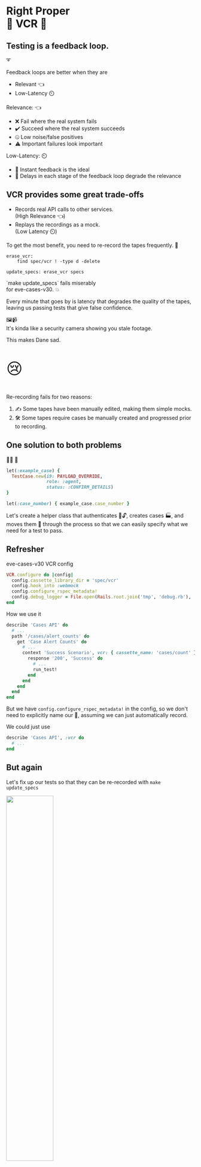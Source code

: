 # Right Proper<br />📼 VCR 📼



## Testing is a feedback loop.

➰


Feedback loops are better when they are
- Relevant 👈
- Low-Latency ⏲️


Relevance: 👈
- ❌ Fail where the real system fails
- ✔️ Succeed where the real system succeeds
- 🤐 Low noise/false positives
- ⚠️ Important failures look important


Low-Latency: ⏲️
- 🏇 Instant feedback is the ideal
- 📜 Delays in each stage of the feedback loop degrade the relevance



## VCR provides some great trade-offs

- Records real API calls to other services.<br />(High Relevance 👈)
- Replays the recordings as a mock.<br />(Low Latency ⏲️)


To get the most benefit, you need to re-record the tapes frequently. 📼

```
erase_vcr:
    find spec/vcr ! -type d -delete

update_specs: erase_vcr specs
```

<p class="fragment">`make update_specs` fails miserably<br />for eve-cases-v30. 💥</p>


Every minute that goes by is latency that degrades the quality of the tapes, leaving us passing tests that give false confidence.

<p class="fragment">🖼️📹<br />It's kinda like a security camera showing you stale footage.</p>


This makes Dane sad.

<p class="fragment" style="font-size: 300%">😢</p>


Re-recording fails for two reasons:
1. ✍️ Some tapes have been manually edited, making them simple mocks.
2. 🛠️ Some tapes require cases be manually created and progressed prior to recording.



## One solution to both problems

🦉🦆 🥌


```Ruby
let(:example_case) {
  TestCase.new(i9: PAYLOAD_OVERRIDE,
               role: :agent,
               status: :CONFIRM_DETAILS)
}

let(:case_number) { example_case.case_number }
```

<p class="fragment">Let's create a helper class that authenticates 🔑🔓, creates cases 🏭, and moves them 🚚 through the process so that we can easily specify what we need for a test to pass.</p>



## Refresher


eve-cases-v30 VCR config

```Ruby
VCR.configure do |config|
  config.cassette_library_dir = 'spec/vcr'
  config.hook_into :webmock
  config.configure_rspec_metadata!
  config.debug_logger = File.open(Rails.root.join('tmp', 'debug.rb'), 'w')
end
```


How we use it

```Ruby
describe 'Cases API' do
  # ...
  path '/cases/alert_counts' do
    get 'Case Alert Counts' do
      # ...
      context 'Success Scenario', vcr: { cassette_name: 'cases/count' } do
        response '200', 'Success' do
          # ...
          run_test!
        end
      end
    end
  end
end
```


But we have `config.configure_rspec_metadata!` in the config, so we don't need to explicitly name our 📼, assuming we can just automatically record.


We could just use

```Ruby
describe 'Cases API', :vcr do
  # ...
end
```



## But again

Let's fix up our tests so that they can be re-recorded with `make update_specs`


<img width="50%" height="50%" src="https://pics.me.me/a-laptop-but-w-a-vhs-player-shoujocowboy-oor-winvhs-37526951.png"></img>
